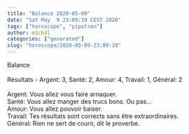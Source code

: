 ```yaml
---
title: "Balance 2020-05-09"
date: "Sat May  9 23:09:19 CEST 2020"
tags: ["horoscope", "pipotron"]
author: m1ch3l
categories: ["generated"]
slug: "horoscope/2020-05-09-23:09:19"
---
```


Balance<br>
<br>
Résultats - Argent: 3, Santé: 2, Amour: 4, Travail: 1, Général: 2<br>
<br>
Argent:  Vous allez vous faire arnaquer. <br>
Santé:   Vous allez manger des trucs bons. Ou pas...<br>
Amour:   Vous allez pouvoir baiser. <br>
Travail: Tes résultats sont corrects sans être extraordinaires. <br>
Général: Rien ne sert de courir, dit le proverbe.<br>
